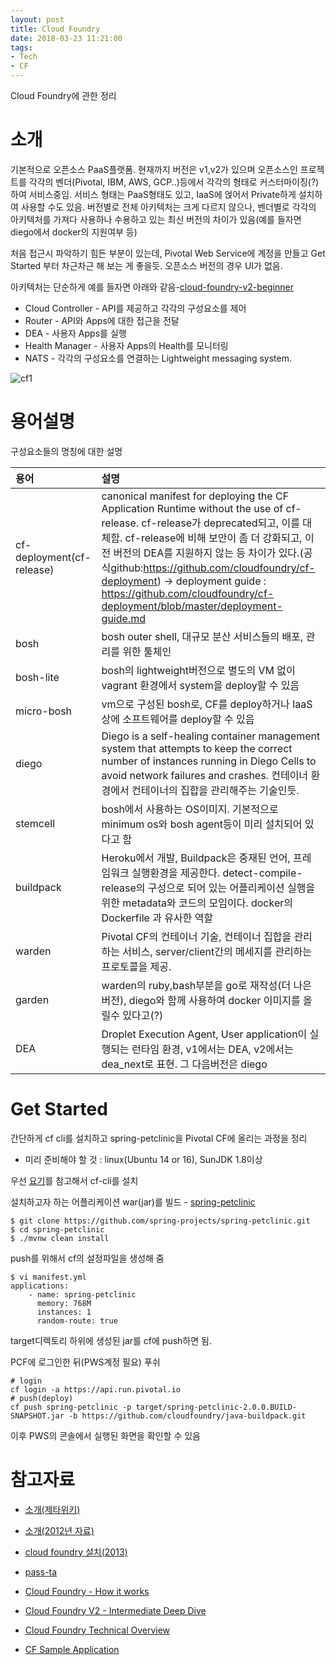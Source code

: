 ```yaml
---
layout: post
title: Cloud Foundry
date: 2018-03-23 11:21:00
tags:
- Tech
- CF
---
```


Cloud Foundry에 관한 정리

# 소개

기본적으로 오픈소스 PaaS플랫폼. 현재까지 버전은 v1,v2가 있으며 오픈소스인 프로젝트를 각각의 벤더(Pivotal, IBM, AWS, GCP..)등에서 각각의 형태로 커스터마이징(?)하여 서비스중임. 서비스 형태는 PaaS형태도 있고, IaaS에 얹어서 Private하게 설치하여 사용할 수도 있음. 버전별로 전체 아키텍처는 크게 다르지 않으나, 벤더별로 각각의 아키텍처를 가져다 사용하나 수용하고 있는 최신 버전의 차이가 있음(예를 들자면 diego에서 docker의 지원여부 등)

처음 접근시 파악하기 힘든 부분이 있는데, Pivotal Web Service에 계정을 만들고 Get Started 부터 차근차근 해 보는 게 좋을듯. 오픈소스 버전의 경우 UI가 없음.

아키텍처는 단순하게 예를 들자면 아래와 같음-[cloud-foundry-v2-beginner](https://www.slideshare.net/jacopen/cloud-foundry-v2-beginner)

- Cloud Controller - API를 제공하고 각각의 구성요소를 제어
- Router - API와 Apps에 대한 접근을 전달
- DEA - 사용자 Apps를 실행
- Health Manager - 사용자 Apps의 Health를 모니터링
- NATS - 각각의 구성요소를 연결하는 Lightweight messaging system.

![cf1](https://user-images.githubusercontent.com/2344830/38226116-ec831590-3732-11e8-9519-b68f5828660e.png)


# 용어설명

구성요소들의 명칭에 대한 설명


|용어 | 설명|
|:------|:-------|
|cf-deployment(cf-release) | canonical manifest for deploying the CF Application Runtime without the use of cf-release. cf-release가 deprecated되고, 이를 대체함. cf-release에 비해 보안이 좀 더 강화되고, 이전 버전의 DEA를 지원하지 않는 등 차이가 있다.(공식github:https://github.com/cloudfoundry/cf-deployment) → deployment guide : https://github.com/cloudfoundry/cf-deployment/blob/master/deployment-guide.md|
|bosh| bosh outer shell, 대규모 분산 서비스들의 배포, 관리를 위한 툴체인 |
|bosh-lite| bosh의 lightweight버전으로 별도의 VM 없이 vagrant 환경에서 system을 deploy할 수 있음|
|micro-bosh| vm으로 구성된 bosh로, CF를 deploy하거나 IaaS상에 소프트웨어를 deploy할 수 있음|
|diego | Diego is a self-healing container management system that attempts to keep the correct number of instances running in Diego Cells to avoid network failures and crashes. 컨테이너 환경에서 컨테이너의 집합을 관리해주는 기술인듯.|
|stemcell| bosh에서 사용하는 OS이미지. 기본적으로 minimum os와 bosh agent등이 미리 설치되어 있다고 함|
|buildpack| Heroku에서 개발, Buildpack은 중재된 언어, 프레임워크 실행환경을 제공한다. detect-compile-release의 구성으로 되어 있는 어플리케이션 실행을 위한 metadata와 코드의 모임이다. docker의 Dockerfile 과 유사한 역할|
|warden| Pivotal CF의 컨테이너 기술, 컨테이너 집합을 관리하는 서비스, server/client간의 메세지를 관리하는 프로토콜을 제공.|
|garden|warden의 ruby,bash부분을 go로 재작성(더 나은 버전), diego와 함께 사용하여 docker 이미지를 올릴수 있다고(?)|
|DEA|Droplet Execution Agent, User application이 실행되는 런타임 환경, v1에서는 DEA, v2에서는 dea_next로 표현. 그 다음버전은 diego|


# Get Started

간단하게 cf cli를 설치하고 spring-petclinic을 Pivotal CF에 올리는 과정을 정리

- 미리 준비해야 할 것 : linux(Ubuntu 14 or 16), SunJDK 1.8이상

우선 [요기](https://pivotal.io/platform/pcf-tutorials/getting-started-with-pivotal-cloud-foundry/introduction)를 참고해서 cf-cli를 설치

설치하고자 하는 어플리케이션 war(jar)를 빌드 - [spring-petclinic](http://projects.spring.io/spring-petclinic/)

    $ git clone https://github.com/spring-projects/spring-petclinic.git
    $ cd spring-petclinic
    $ ./mvnw clean install

push를 위해서 cf의 설정파일을 생성해 줌 

    $ vi manifest.yml
    applications:
        - name: spring-petclinic
          memory: 768M
          instances: 1
          random-route: true

target디렉토리 하위에 생성된 jar를 cf에 push하면 됨.

PCF에 로그인한 뒤(PWS계정 필요) 푸쉬
    
    # login
    cf login -a https://api.run.pivotal.io
    # push(deploy)
    cf push spring-petclinic -p target/spring-petclinic-2.0.0.BUILD-SNAPSHOT.jar -b https://github.com/cloudfoundry/java-buildpack.git

이후 PWS의 콘솔에서 실행된 화면을 확인할 수 있음

# 참고자료

- [소개(제타위키)](https://zetawiki.com/wiki/클라우드_파운드리)

- [소개(2012년 자료)](http://www.mimul.com/pebble/default/2012/05/22/1337665188713.html)

- [cloud foundry 설치(2013)](https://www.slideshare.net/nanhapark/deview-2013-backend-paas-cloudfoundry)

- [pass-ta](https://paas-ta.kr)

- [Cloud Foundry - How it works](https://www.slideshare.net/jacopen/cloud-foundry-v2-beginner)

- [Cloud Foundry V2 - Intermediate Deep Dive](https://www.slideshare.net/jacopen/cloud-foundry-v2-intermediate)

- [Cloud Foundry Technical Overview](https://www.slideshare.net/cdavisafc/cloud-foundry-technical-overview)

- [CF Sample Application](https://github.com/cloudfoundry-samples)



